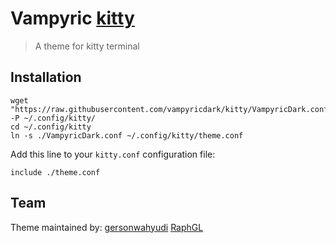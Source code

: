 # Vampyric [kitty](https://https://sw.kovidgoyal.net/kitty/)
> A theme for kitty terminal 

## Installation
```
wget "https://raw.githubusercontent.com/vampyricdark/kitty/VampyricDark.conf" -P ~/.config/kitty/
cd ~/.config/kitty
ln -s ./VampyricDark.conf ~/.config/kitty/theme.conf
```

Add this line to your ``kitty.conf`` configuration file:

``include ./theme.conf``

## Team

Theme maintained by:
[gersonwahyudi](https://github.com/gersonwahyudi)
[RaphGL](https://github.com/RaphGL)

